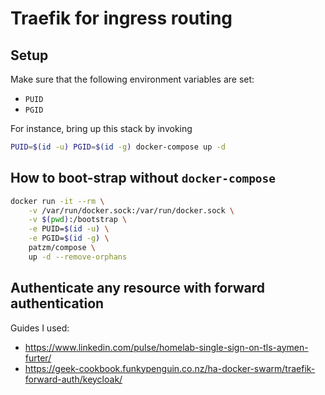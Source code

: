# Traefik for ingress routing

## Setup
Make sure that the following environment variables are set:
* `PUID`
* `PGID`

For instance, bring up this stack by invoking
```bash
PUID=$(id -u) PGID=$(id -g) docker-compose up -d
```

## How to boot-strap without `docker-compose`
```bash
docker run -it --rm \
    -v /var/run/docker.sock:/var/run/docker.sock \
    -v $(pwd):/bootstrap \
    -e PUID=$(id -u) \
    -e PGID=$(id -g) \
    patzm/compose \
    up -d --remove-orphans
```

## Authenticate any resource with forward authentication

Guides I used:
- https://www.linkedin.com/pulse/homelab-single-sign-on-tls-aymen-furter/
- https://geek-cookbook.funkypenguin.co.nz/ha-docker-swarm/traefik-forward-auth/keycloak/
